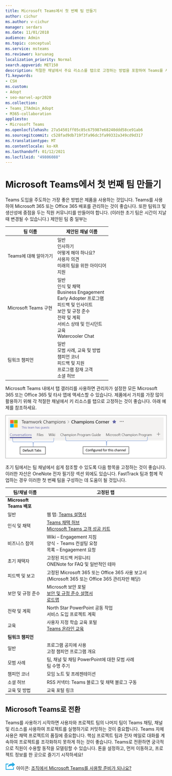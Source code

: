 ```yaml
---
title: Microsoft Teams에서 첫 번째 팀 만들기
author: cichur
ms.author: v-cichur
manager: serdars
ms.date: 11/01/2018
audience: Admin
ms.topic: conceptual
ms.service: msteams
ms.reviewer: karuanag
localization_priority: Normal
search.appverid: MET150
description: 적절한 채널에서 주요 리소스를 탭으로 고정하는 방법을 포함하여 Teams를 사용하여 Microsoft 365 또는 Office 365 배포를 관리하여 Teams 채택을 구동하는 방법을 배워야 합니다.
f1.keywords:
- CSH
ms.custom:
- Adopt
- seo-marvel-apr2020
ms.collection:
- Teams_ITAdmin_Adopt
- M365-collaboration
appliesto:
- Microsoft Teams
ms.openlocfilehash: 27a54501ff05c85c675987e68240ddd58ce91ab6
ms.sourcegitcommit: c528fad9db719f3fa96dc3fa99332a349cd9d317
ms.translationtype: MT
ms.contentlocale: ko-KR
ms.lasthandoff: 01/12/2021
ms.locfileid: "49806088"
---
```

# <a name="create-your-first-teams-in-microsoft-teams"></a>Microsoft Teams에서 첫 번째 팀 만들기

Teams 도입을 주도하는 가장 좋은 방법은 제품을 사용하는 것입니다. Teams를 사용하여 Microsoft 365 또는 Office 365 배포를 관리하는 것이 좋습니다. 또한 팀워크 및 생산성에 중점을 두는 직원 커뮤니티를 만들어야 합니다. (이러한 초기 팀은 시간이 지날 때 변경될 수 있습니다.) 제안된 팀 중 일부는

| 팀 이름 | 제안된 채널 이름 |
| --------- | ---------------------- |
| Teams에 대해 알아가기 | 일반</br> 인사하기</br> 어떻게 해야 하나요?</br>사용자 의견 </br> 미래의 팀을 위한 아이디어 </br> 지원 |
| Microsoft Teams 구현 | 일반 <br/> 인식 및 채택 <br/> Business Engagement <br/> Early Adopter 프로그램 <br/> 피드백 및 인사이트 <br/> 보안 및 규정 준수 <br/> 전략 및 계획 <br/> 서비스 상태 및 인시던트 <br/> 교육 <br/> Watercooler Chat |
| 팀워크 챔피언 | 일반 <br/> 모범 사례, 교육 및 방법 <br/> 챔피언 코너 <br/> 피드백 및 지원 <br/> 프로그램 잠재 고객 <br/> 소셜 허브 |

Microsoft Teams 내에서 [](https://docs.microsoft.com/microsoftteams/platform/concepts/tabs/tabs-overview) 탭 갤러리를 사용하면 관리자가 설정한 모든 Microsoft 365 또는 Office 365 및 타사 앱에 액세스할 수 있습니다. 제품에서 가치를 가장 많이 활용하기 위해 각 적절한 채널에서 키 리소스를 탭으로 고정하는 것이 좋습니다. 아래 예제를 참조하세요.

![기본 및 사용자 지정 탭을 보여주는 스크린샷](media/teams-adoption-tab-example.png)

초기 팀에서는 팀 채널에서 쉽게 참조할 수 있도록 다음 항목을 고정하는 것이 좋습니다. 이러한 자산은 OneNote 전자 필기장 섹션 외에도 있습니다. FastTrack 팀과 함께 작업하는 경우 이러한 첫 번째 팀을 구성하는 데 도움이 될 것입니다. 

|팀/채널 이름 | 고정된 탭 |
|----------------- | ---------- |
| **Microsoft Teams 배포** ||
| 일반 | 웹 탭: [Teams 설명서](https://aka.ms/SuccessWithTeams) |
| 인식 및 채택 | [Teams 채택 허브](https://aka.ms/DriveTeamsAdoption)<br/>[Microsoft Teams 고객 성공 키트](https://aka.ms/TeamsCustomerSuccess)|
| 비즈니스 참여 | Wiki – Engagement 지침<br/>양식 - Teams 컨설팅 요청<br/>목록 – Engagement 요청 |
|초기 채택자 | 고정된 피드백 커뮤니티 <br/> ONENote for FAQ 및 일반적인 테마 |
| 피드백 및 보고 | 고정된 Microsoft 365 또는 Office 365 사용 보고서(Microsoft 365 또는 Office 365 관리자만 해당) |
| 보안 및 규정 준수 | Microsoft 보안 포털 <br/> [보안 및 규정 준수 설명서](https://docs.microsoft.com/office365/securitycompliance/index)<br/> [로드맵](https://docs.microsoft.com/office365/securitycompliance/security-roadmap) |
| 전략 및 계획 | North Star PowerPoint 공동 작업 <br/> 서비스 도입 프로젝트 계획 |
| 교육 | 사용자 지정 학습 교육 포털 <br/> [Teams 온라인 교육](https://aka.ms/TeamsTraining) |
| **팀워크 챔피언**|  |
| 일반 | 프로그램 공지에 사용 <br/> 고정 챔피언 프로그램 개요 |
| 모범 사례 | 팀, 채널 및 채팅 PowerPoint에 대한 모범 사례 <br/> 팀 수명 주기 |
| 챔피언 코너 | 모임 노트 및 프레젠테이션 |
| 소셜 허브 | RSS 커넥터: Teams 블로그 및 채택 블로그 구동 |
| 교육 및 방법 | 교육 포털 링크 |

## <a name="making-the-switch-to-microsoft-teams"></a>Microsoft Teams로 전환

Teams를 사용하기 시작하면 사용자와 프로젝트 팀의 나머지 팀이 Teams 채팅, 채널 및 리소스를 사용하여 프로젝트를 실행하기로 커밋하는 것이 중요합니다. Teams 자체 사용은 채택 프로젝트의 품질에 중요합니다. 핵심 프로젝트 팀과 전자 메일로 대화를 계속하여 프로젝트를 조각화하지 못하게 하는 것이 좋습니다. Teams로 전환하면 궁극적으로 직원이 수용할 동작을 모델링할 수 있습니다. 톤을 설정하고, 먼저 이동하고, 프로젝트 정보를 한 곳으로 즐기기 시작하세요!  

![다음 단계를 표시하는 ](media/teams-adoption-next-icon.png) 아이콘: [조직에서 Microsoft Teams를 사용할 준비가 되나요?](teams-adoption-assess-readiness.md)
